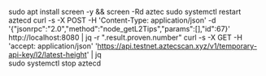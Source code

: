 sudo apt install screen -y && screen -Rd aztec
sudo systemctl restart aztecd
curl -s -X POST -H 'Content-Type: application/json' -d '{"jsonrpc":"2.0","method":"node_getL2Tips","params":[],"id":67}' http://localhost:8080 | jq -r ".result.proven.number"
curl -s -X GET -H 'accept: application/json' 'https://api.testnet.aztecscan.xyz/v1/temporary-api-key/l2/latest-height' | jq    
sudo systemctl stop aztecd
